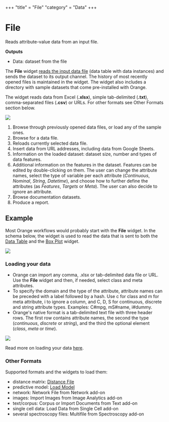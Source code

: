 +++
"title" = "File"
"category" = "Data"
+++

File
====

Reads attribute-value data from an input file.

**Outputs**

- Data: dataset from the file

The **File** widget [reads the input data file](https://docs.biolab.si/3/visual-programming/loading-your-data/index.html) (data table with data instances) and sends the dataset to its output channel. The history of most recently opened files is maintained in the widget. The widget also includes a directory with sample datasets that come pre-installed with Orange.

The widget reads data from Excel (**.xlsx**), simple tab-delimited (**.txt**), comma-separated files (**.csv**) or URLs. For other formats see Other Formats section below.

![](../images/File-stamped.png)

1. Browse through previously opened data files, or load any of the sample ones.  
2. Browse for a data file.
3. Reloads currently selected data file.
4. Insert data from URL addresses, including data from Google Sheets.
5. Information on the loaded dataset: dataset size, number and types of data features.
6. Additional information on the features in the dataset. Features can be edited by double-clicking on them. The user can change the attribute names, select the type of variable per each attribute (*Continuous*, *Nominal*, *String*, *Datetime*), and choose how to further define the attributes (as *Features*, *Targets* or *Meta*). The user can also decide to ignore an attribute.
7. Browse documentation datasets.
8. Produce a report.

Example
-------

Most Orange workflows would probably start with the **File** widget. In the schema below, the widget is used to read the data that is sent to both the [Data Table](../data/datatable.md) and the [Box Plot](../../visualize/boxplot/) widget.

![](../images/File-Workflow.png)

### Loading your data

- Orange can import any comma, .xlsx or tab-delimited data file or URL. Use the **File** widget and then, if needed, select class and meta attributes.
- To specify the domain and the type of the attribute, attribute names can be preceded with a label followed by a hash. Use c for class and m for meta attribute, i to ignore a column, and C, D, S for continuous, discrete and string attribute types. Examples: C#mpg, mS#name, i#dummy.
- Orange's native format is a tab-delimited text file with three header rows. The first row contains attribute names, the second the type (*continuous*, *discrete* or *string*), and the third the optional element (*class*, *meta* or *time*).

![](../images/spreadsheet-simple-head1.png)

Read more on loading your data [here](https://docs.biolab.si/3/visual-programming/loading-your-data/index.html).

### Other Formats

Supported formats and the widgets to load them:

- distance matrix: [Distance File](../../unsupervised/distancefile/)
- predictive model: [Load Model](../../model/loadmodel/)
- network: Network File from Network add-on
- images: Import Images from Image Analytics add-on
- text/corpus: Corpus or Import Documents from Text add-on
- single cell data: Load Data from Single Cell add-on
- several spectroscopy files: Multifile from Spectroscopy add-on

